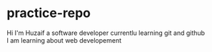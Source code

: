 # practice-repo
Hi I'm Huzaif a software developer currentlu learning git and github
<br/>
I am learning about web developement

